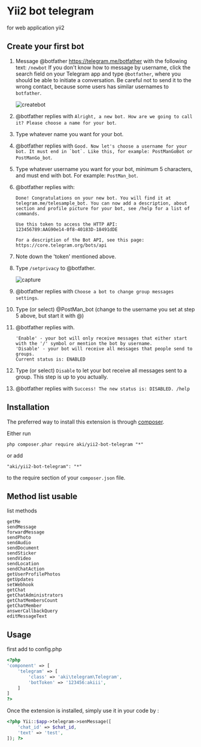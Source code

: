 Yii2 bot telegram
============
for web application yii2

Create your first bot
------------
1. Message @botfather https://telegram.me/botfather with the following text: ```/newbot``` If you don't know how to message by username, click the search field on your Telegram app and type ```@botfather```, where you should be able to initiate a conversation. Be careful not to send it to the wrong contact, because some users has similar usernames to ```botfather```.

	![createbot](https://cloud.githubusercontent.com/assets/11705808/19187517/c1179cc8-8c98-11e6-84fe-a8570388931c.PNG)

2. @botfather replies with ```Alright, a new bot. How are we going to call it? Please choose a name for your bot```.

3. Type whatever name you want for your bot.

4. @botfather replies with ```Good. Now let's choose a username for your bot. It must end in `bot`. Like this, for example: PostManGoBot or PostManGo_bot```.

5. Type whatever username you want for your bot, minimum 5 characters, and must end with bot. For example: ```PostMan_bot```.

6. @botfather replies with:
	```
	Done! Congratulations on your new bot. You will find it at
	telegram.me/telesample_bot. You can now add a description, about
	section and profile picture for your bot, see /help for a list of
	commands.

	Use this token to access the HTTP API:
	123456789:AAG90e14-0f8-40183D-18491dDE

	For a description of the Bot API, see this page:
	https://core.telegram.org/bots/api
	```

7. Note down the 'token' mentioned above.

8. Type ```/setprivacy``` to @botfather.

	![capture](https://cloud.githubusercontent.com/assets/11705808/19187624/4ba64434-8c99-11e6-975d-737075f92d46.PNG)

9. @botfather replies with ```Choose a bot to change group messages settings```.

10. Type (or select) @PostMan_bot (change to the username you set at step 5 above, but start it with @)

11. @botfather replies with.
	```
	'Enable' - your bot will only receive messages that either start with the '/' symbol or mention the bot by username.
	'Disable' - your bot will receive all messages that people send to groups.
	Current status is: ENABLED
	```
12. Type (or select) ```Disable``` to let your bot receive all messages sent to a group. This step is up to you actually.

13. @botfather replies with ```Success! The new status is: DISABLED. /help```

Installation
------------

The preferred way to install this extension is through [composer](http://getcomposer.org/download/).

Either run

```
php composer.phar require aki/yii2-bot-telegram "*"
```

or add

```
"aki/yii2-bot-telegram": "*"
```

to the require section of your `composer.json` file.

Method list usable
-----
list methods
```
getMe
sendMessage
forwardMessage
sendPhoto
sendAudio
sendDocument
sendSticker
sendVideo
sendLocation
sendChatAction
getUserProfilePhotos
getUpdates
setWebhook
getChat
getChatAdministrators
getChatMembersCount
getChatMember
answerCallbackQuery
editMessageText
```

Usage
-----
first add to config.php
```php
<?php
'component' => [
	'telegram' => [
        'class' => 'aki\telegram\Telegram',
        'botToken' => '123456:akiii',
    ]
]
?>
```
Once the extension is installed, simply use it in your code by  :
```php
<?php Yii::$app->telegram->senMessage([
	'chat_id' => $chat_id,
	'text' => 'test',
]); ?>
